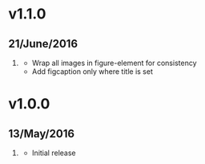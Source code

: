 # v1.1.0
## 21/June/2016

1. [](#improved)
    * Wrap all images in figure-element for consistency
    * Add figcaption only where title is set

# v1.0.0
## 13/May/2016

1. [](#new)
    * Initial release